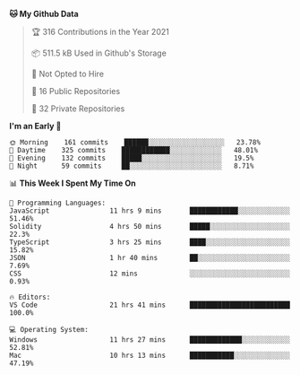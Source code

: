 <!--START_SECTION:waka-->
**🐱 My Github Data** 

> 🏆 316 Contributions in the Year 2021
 > 
> 📦 511.5 kB Used in Github's Storage 
 > 
> 🚫 Not Opted to Hire
 > 
> 📜 16 Public Repositories 
 > 
> 🔑 32 Private Repositories  
 > 
**I'm an Early 🐤** 

```text
🌞 Morning    161 commits    ██████░░░░░░░░░░░░░░░░░░░   23.78% 
🌆 Daytime    325 commits    ████████████░░░░░░░░░░░░░   48.01% 
🌃 Evening    132 commits    █████░░░░░░░░░░░░░░░░░░░░   19.5% 
🌙 Night      59 commits     ██░░░░░░░░░░░░░░░░░░░░░░░   8.71%

```


📊 **This Week I Spent My Time On** 

```text
💬 Programming Languages: 
JavaScript               11 hrs 9 mins       ████████████░░░░░░░░░░░░░   51.46% 
Solidity                 4 hrs 50 mins       █████░░░░░░░░░░░░░░░░░░░░   22.3% 
TypeScript               3 hrs 25 mins       ████░░░░░░░░░░░░░░░░░░░░░   15.82% 
JSON                     1 hr 40 mins        ██░░░░░░░░░░░░░░░░░░░░░░░   7.69% 
CSS                      12 mins             ░░░░░░░░░░░░░░░░░░░░░░░░░   0.93%

🔥 Editors: 
VS Code                  21 hrs 41 mins      █████████████████████████   100.0%

💻 Operating System: 
Windows                  11 hrs 27 mins      █████████████░░░░░░░░░░░░   52.81% 
Mac                      10 hrs 13 mins      ███████████░░░░░░░░░░░░░░   47.19%

```


<!--END_SECTION:waka-->

